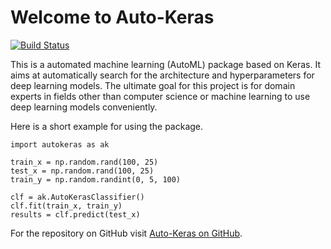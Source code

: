 # Welcome to Auto-Keras

[![Build Status](https://travis-ci.org/jhfjhfj1/autokeras.svg?branch=master)](https://travis-ci.org/jhfjhfj1/autokeras)

This is a automated machine learning (AutoML) package based on Keras. 
It aims at automatically search for the architecture and hyperparameters for deep learning models.
The ultimate goal for this project is for domain experts in fields other than computer science or machine learning
to use deep learning models conveniently.

Here is a short example for using the package.

    
    import autokeras as ak
    
    train_x = np.random.rand(100, 25)
    test_x = np.random.rand(100, 25)
    train_y = np.random.randint(0, 5, 100)
    
    clf = ak.AutoKerasClassifier()
    clf.fit(train_x, train_y)
    results = clf.predict(test_x)

For the repository on GitHub visit [Auto-Keras on GitHub](https://github.com/jhfjhfj1/autokeras).

